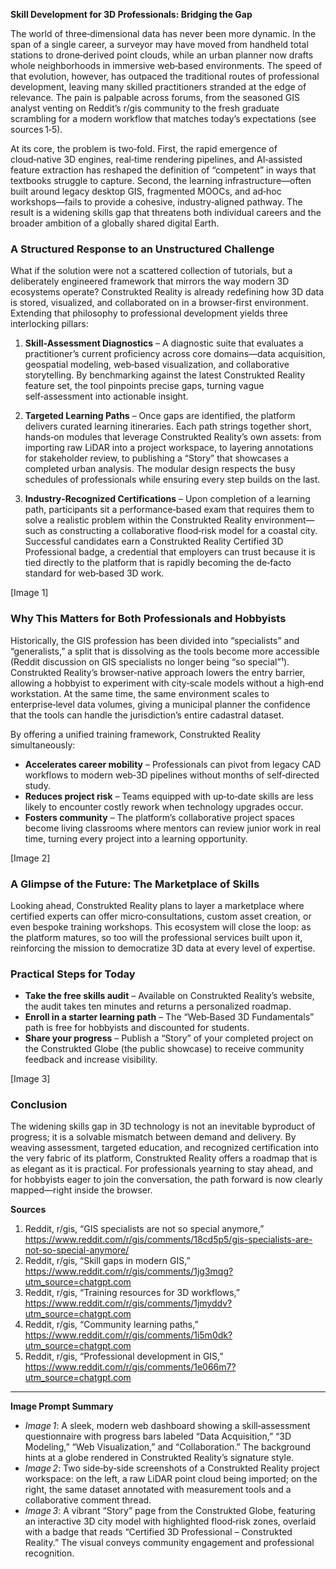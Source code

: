 **Skill Development for 3D Professionals: Bridging the Gap**

The world of three‑dimensional data has never been more dynamic. In the span of a single career, a surveyor may have moved from handheld total stations to drone‑derived point clouds, while an urban planner now drafts whole neighborhoods in immersive web‑based environments. The speed of that evolution, however, has outpaced the traditional routes of professional development, leaving many skilled practitioners stranded at the edge of relevance. The pain is palpable across forums, from the seasoned GIS analyst venting on Reddit’s r/gis community to the fresh graduate scrambling for a modern workflow that matches today’s expectations (see sources 1‑5).  

At its core, the problem is two‑fold. First, the rapid emergence of cloud‑native 3D engines, real‑time rendering pipelines, and AI‑assisted feature extraction has reshaped the definition of “competent” in ways that textbooks struggle to capture. Second, the learning infrastructure—often built around legacy desktop GIS, fragmented MOOCs, and ad‑hoc workshops—fails to provide a cohesive, industry‑aligned pathway. The result is a widening skills gap that threatens both individual careers and the broader ambition of a globally shared digital Earth.

### A Structured Response to an Unstructured Challenge

What if the solution were not a scattered collection of tutorials, but a deliberately engineered framework that mirrors the way modern 3D ecosystems operate? Construkted Reality is already redefining how 3D data is stored, visualized, and collaborated on in a browser‑first environment. Extending that philosophy to professional development yields three interlocking pillars:

1. **Skill‑Assessment Diagnostics** – A diagnostic suite that evaluates a practitioner’s current proficiency across core domains—data acquisition, geospatial modeling, web‑based visualization, and collaborative storytelling. By benchmarking against the latest Construkted Reality feature set, the tool pinpoints precise gaps, turning vague self‑assessment into actionable insight.

2. **Targeted Learning Paths** – Once gaps are identified, the platform delivers curated learning itineraries. Each path strings together short, hands‑on modules that leverage Construkted Reality’s own assets: from importing raw LiDAR into a project workspace, to layering annotations for stakeholder review, to publishing a “Story” that showcases a completed urban analysis. The modular design respects the busy schedules of professionals while ensuring every step builds on the last.

3. **Industry‑Recognized Certifications** – Upon completion of a learning path, participants sit a performance‑based exam that requires them to solve a realistic problem within the Construkted Reality environment—such as constructing a collaborative flood‑risk model for a coastal city. Successful candidates earn a Construkted Reality Certified 3D Professional badge, a credential that employers can trust because it is tied directly to the platform that is rapidly becoming the de‑facto standard for web‑based 3D work.

[Image 1]

### Why This Matters for Both Professionals and Hobbyists

Historically, the GIS profession has been divided into “specialists” and “generalists,” a split that is dissolving as the tools become more accessible (Reddit discussion on GIS specialists no longer being “so special”¹). Construkted Reality’s browser‑native approach lowers the entry barrier, allowing a hobbyist to experiment with city‑scale models without a high‑end workstation. At the same time, the same environment scales to enterprise‑level data volumes, giving a municipal planner the confidence that the tools can handle the jurisdiction’s entire cadastral dataset.

By offering a unified training framework, Construkted Reality simultaneously:

- **Accelerates career mobility** – Professionals can pivot from legacy CAD workflows to modern web‑3D pipelines without months of self‑directed study.
- **Reduces project risk** – Teams equipped with up‑to‑date skills are less likely to encounter costly rework when technology upgrades occur.
- **Fosters community** – The platform’s collaborative project spaces become living classrooms where mentors can review junior work in real time, turning every project into a learning opportunity.

[Image 2]

### A Glimpse of the Future: The Marketplace of Skills

Looking ahead, Construkted Reality plans to layer a marketplace where certified experts can offer micro‑consultations, custom asset creation, or even bespoke training workshops. This ecosystem will close the loop: as the platform matures, so too will the professional services built upon it, reinforcing the mission to democratize 3D data at every level of expertise.

### Practical Steps for Today

- **Take the free skills audit** – Available on Construkted Reality’s website, the audit takes ten minutes and returns a personalized roadmap.
- **Enroll in a starter learning path** – The “Web‑Based 3D Fundamentals” path is free for hobbyists and discounted for students.
- **Share your progress** – Publish a “Story” of your completed project on the Construkted Globe (the public showcase) to receive community feedback and increase visibility.

[Image 3]

### Conclusion

The widening skills gap in 3D technology is not an inevitable byproduct of progress; it is a solvable mismatch between demand and delivery. By weaving assessment, targeted education, and recognized certification into the very fabric of its platform, Construkted Reality offers a roadmap that is as elegant as it is practical. For professionals yearning to stay ahead, and for hobbyists eager to join the conversation, the path forward is now clearly mapped—right inside the browser.

**Sources**  
1. Reddit, r/gis, “GIS specialists are not so special anymore,” https://www.reddit.com/r/gis/comments/18cd5p5/gis-specialists-are-not-so-special-anymore/  
2. Reddit, r/gis, “Skill gaps in modern GIS,” https://www.reddit.com/r/gis/comments/1jg3mqg?utm_source=chatgpt.com  
3. Reddit, r/gis, “Training resources for 3D workflows,” https://www.reddit.com/r/gis/comments/1jmyddv?utm_source=chatgpt.com  
4. Reddit, r/gis, “Community learning paths,” https://www.reddit.com/r/gis/comments/1i5m0dk?utm_source=chatgpt.com  
5. Reddit, r/gis, “Professional development in GIS,” https://www.reddit.com/r/gis/comments/1e066m7?utm_source=chatgpt.com  

---

**Image Prompt Summary**

- *Image 1*: A sleek, modern web dashboard showing a skill‑assessment questionnaire with progress bars labeled “Data Acquisition,” “3D Modeling,” “Web Visualization,” and “Collaboration.” The background hints at a globe rendered in Construkted Reality’s signature style.  
- *Image 2*: Two side‑by‑side screenshots of a Construkted Reality project workspace: on the left, a raw LiDAR point cloud being imported; on the right, the same dataset annotated with measurement tools and a collaborative comment thread.  
- *Image 3*: A vibrant “Story” page from the Construkted Globe, featuring an interactive 3D city model with highlighted flood‑risk zones, overlaid with a badge that reads “Certified 3D Professional – Construkted Reality.” The visual conveys community engagement and professional recognition.
